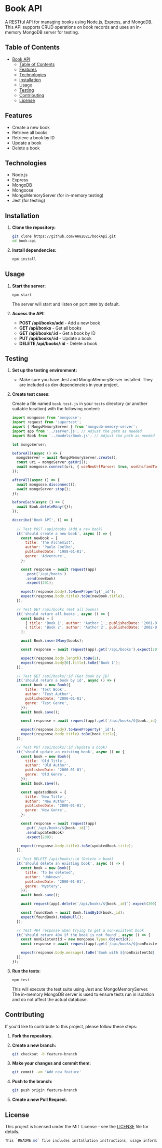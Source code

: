 
# Book API

A RESTful API for managing books using Node.js, Express, and MongoDB. This API supports CRUD operations on book records and uses an in-memory MongoDB server for testing.

## Table of Contents

- [Book API](#book-api)
  - [Table of Contents](#table-of-contents)
  - [Features](#features)
  - [Technologies](#technologies)
  - [Installation](#installation)
  - [Usage](#usage)
  - [Testing](#testing)
  - [Contributing](#contributing)
  - [License](#license)

## Features

- Create a new book
- Retrieve all books
- Retrieve a book by ID
- Update a book
- Delete a book

## Technologies

- Node.js
- Express
- MongoDB
- Mongoose
- MongoMemoryServer (for in-memory testing)
- Jest (for testing)

## Installation

1. **Clone the repository:**

   ```bash
   git clone https://github.com/AH82021/bookApi.git
   cd book-api
   ```

2. **Install dependencies:**

   ```bash
   npm install
   ```

## Usage

1. **Start the server:**

   ```bash
   npm start
   ```

   The server will start and listen on port `3000` by default.

2. **Access the API:**

   - **POST /api/books/add** - Add a new book
   - **GET /api/books** - Get all books
   - **GET /api/books/:id** - Get a book by ID
   - **PUT /api/books/:id** - Update a book
   - **DELETE /api/books/:id** - Delete a book

## Testing

1. **Set up the testing environment:**

   - Make sure you have Jest and MongoMemoryServer installed. They are included as dev dependencies in your project.

2. **Create test cases:**

   Create a file named `book.test.js` in your `tests` directory (or another suitable location) with the following content:

   ```javascript
   import mongoose from 'mongoose';
   import request from 'supertest';
   import { MongoMemoryServer } from 'mongodb-memory-server';
   import app from '../server.js'; // Adjust the path as needed
   import Book from '../models/Book.js'; // Adjust the path as needed

   let mongoServer;

   beforeAll(async () => {
     mongoServer = await MongoMemoryServer.create();
     const uri = mongoServer.getUri();
     await mongoose.connect(uri, { useNewUrlParser: true, useUnifiedTopology: true });
   });

   afterAll(async () => {
     await mongoose.disconnect();
     await mongoServer.stop();
   });

   beforeEach(async () => {
     await Book.deleteMany({});
   });

   describe('Book API', () => {
     
     // Test POST /api/books (Add a new book)
     it('should create a new book', async () => {
       const newBook = {
         title: 'The Alchemist',
         author: 'Paulo Coelho',
         publishedDate: '1988-01-01',
         genre: 'Adventure',
       };

       const response = await request(app)
         .post('/api/books')
         .send(newBook)
         .expect(201);

       expect(response.body).toHaveProperty('_id');
       expect(response.body.title).toBe(newBook.title);
     });

     // Test GET /api/books (Get all books)
     it('should return all books', async () => {
       const books = [
         { title: 'Book 1', author: 'Author 1', publishedDate: '2001-01-01', genre: 'Fiction' },
         { title: 'Book 2', author: 'Author 2', publishedDate: '2002-02-02', genre: 'Sci-fi' },
       ];

       await Book.insertMany(books);

       const response = await request(app).get('/api/books').expect(200);

       expect(response.body.length).toBe(2);
       expect(response.body[0].title).toBe('Book 1');
     });

     // Test GET /api/books/:id (Get book by ID)
     it('should return a book by id', async () => {
       const book = new Book({
         title: 'Test Book',
         author: 'Test Author',
         publishedDate: '2000-01-01',
         genre: 'Test Genre',
       });
       await book.save();

       const response = await request(app).get(`/api/books/${book._id}`).expect(200);

       expect(response.body).toHaveProperty('_id');
       expect(response.body.title).toBe(book.title);
     });

     // Test PUT /api/books/:id (Update a book)
     it('should update an existing book', async () => {
       const book = new Book({
         title: 'Old Title',
         author: 'Old Author',
         publishedDate: '2000-01-01',
         genre: 'Old Genre',
       });
       await book.save();

       const updatedBook = {
         title: 'New Title',
         author: 'New Author',
         publishedDate: '2000-01-01',
         genre: 'New Genre',
       };

       const response = await request(app)
         .put(`/api/books/${book._id}`)
         .send(updatedBook)
         .expect(200);

       expect(response.body.title).toBe(updatedBook.title);
     });

     // Test DELETE /api/books/:id (Delete a book)
     it('should delete an existing book', async () => {
       const book = new Book({
         title: 'To be deleted',
         author: 'Unknown',
         publishedDate: '2000-01-01',
         genre: 'Mystery',
       });
       await book.save();

       await request(app).delete(`/api/books/${book._id}`).expect(200);

       const foundBook = await Book.findById(book._id);
       expect(foundBook).toBeNull();
     });

     // Test 404 response when trying to get a non-existent book
     it('should return 404 if the book is not found', async () => {
       const nonExistentId = new mongoose.Types.ObjectId();
       const response = await request(app).get(`/api/books/${nonExistentId}`).expect(404);

       expect(response.body.message).toBe(`Book with ${nonExistentId} not found`);
     });
   });
   ```

3. **Run the tests:**

   ```bash
   npm test
   ```

   This will execute the test suite using Jest and MongoMemoryServer. The in-memory MongoDB server is used to ensure tests run in isolation and do not affect the actual database.

## Contributing

If you'd like to contribute to this project, please follow these steps:

1. **Fork the repository.**
2. **Create a new branch:**

   ```bash
   git checkout -b feature-branch
   ```

3. **Make your changes and commit them:**

   ```bash
   git commit -am 'Add new feature'
   ```

4. **Push to the branch:**

   ```bash
   git push origin feature-branch
   ```

5. **Create a new Pull Request.**

## License

This project is licensed under the MIT License - see the [LICENSE](LICENSE) file for details.

```css
This `README.md` file includes installation instructions, usage information, testing details, and contribution guidelines for your Book API project.
```


